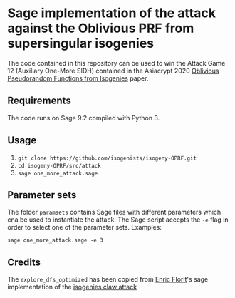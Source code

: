 # Sage implementation of the attack against the Oblivious PRF from supersingular isogenies

The code contained in this repository can be used to win the Attack Game 12 (Auxiliary One-More SIDH) contained in the Asiacrypt 2020 [Oblivious Pseudorandom Functions from Isogenies](https://eprint.iacr.org/2020/1532) paper.

## Requirements

The code runs on Sage 9.2 compiled with Python 3.

## Usage

1. `git clone https://github.com/isogenists/isogeny-OPRF.git`
1. `cd isogeny-OPRF/src/attack`
1. `sage one_more_attack.sage`

## Parameter sets

The folder `paramsets` contains Sage files with different parameters which cna be used to instantiate the attack. The Sage script accepts the `-e` flag in order to select one of the parameter sets. Examples:

`sage one_more_attack.sage -e 3`

## Credits

The `explore_dfs_optimized` has been copied from [Enric Florit](https://twitter.com/enricflorit)'s sage implementation of the [isogenies claw attack](https://gitlab.com/efz1005/isogenies)

